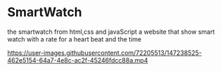 # SmartWatch
the smartwatch from html,css and javaScript
a website that show smart watch with a rate for a heart beat and the time 


https://user-images.githubusercontent.com/72205513/147238525-462e5154-64a7-4e8c-ac2f-45246fdcc88a.mp4

